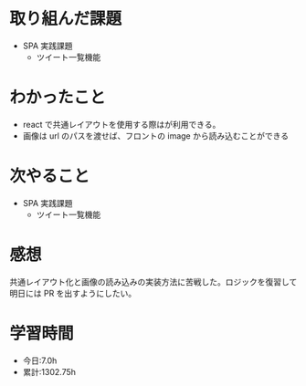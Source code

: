 # 取り組んだ課題

- SPA 実践課題
  - ツイート一覧機能

# わかったこと

- react で共通レイアウトを使用する際は<Outlet>が利用できる。
- 画像は url のパスを渡せば、フロントの image から読み込むことができる

# 次やること

- SPA 実践課題
  - ツイート一覧機能

# 感想

共通レイアウト化と画像の読み込みの実装方法に苦戦した。ロジックを復習して明日には PR を出すようにしたい。

# 学習時間

- 今日:7.0h
- 累計:1302.75h
